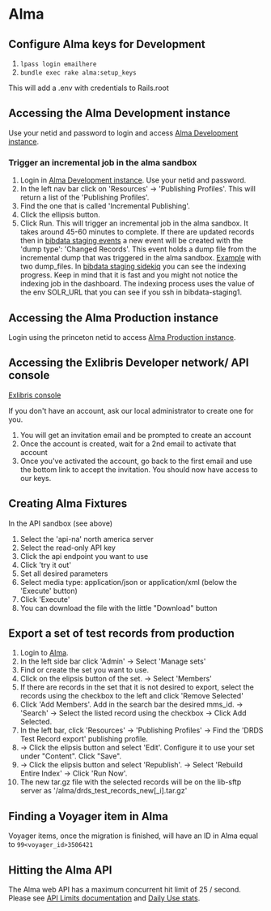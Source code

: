 # Alma

## Configure Alma keys for Development

1. `lpass login emailhere`
1. `bundle exec rake alma:setup_keys`

This will add a .env with credentials to Rails.root

## Accessing the Alma Development instance

Use your netid and password to login and access [Alma Development instance](https://princeton-psb.alma.exlibrisgroup.com/SAML).

### Trigger an incremental job in the alma sandbox

1. Login in [Alma Development instance](https://princeton-psb.alma.exlibrisgroup.com/SAML). Use your netid and password.
2. In the left nav bar click on 'Resources' → 'Publishing Profiles'. This will return a list of the 'Publishing Profiles'.
3. Find the one that is called 'Incremental Publishing'. 
4. Click the ellipsis button.
5. Click Run. 
This will trigger an incremental job in the alma sandbox. It takes around 45-60 minutes to complete. 
If there are updated records then in [bibdata staging events](https://bibdata-staging.lib.princeton.edu/events) a new event will be created with the 'dump type': 'Changed Records'. This event holds a dump file from the incremental dump that was triggered in the alma sandbox. [Example](https://bibdata-staging.lib.princeton.edu/dumps/1124.json) with two dump_files.
In [bibdata staging sidekiq](https://bibdata-staging.lib.princeton.edu/sidekiq) you can see the indexing progress. Keep in mind that it is fast and you might not notice the indexing job in the dashboard.
The indexing process uses the value of the env SOLR_URL that you can see if you ssh in bibdata-staging1.

## Accessing the Alma Production instance

Login using the princeton netid to access [Alma Production instance](https://princeton.alma.exlibrisgroup.com/SAML).

## Accessing the Exlibris Developer network/ API console

[Exlibris console](https://developers.exlibrisgroup.com/console/)

If you don't have an account, ask our local administrator to create one for you.

1. You will get an invitation email and be prompted to create an account
2. Once the account is created, wait for a 2nd email to activate that account
3. Once you've activated the account, go back to the first email and use the
   bottom link to accept the invitation. You should now have access to our keys.

## Creating Alma Fixtures

In the API sandbox (see above)

1. Select the 'api-na' north america server
1. Select the read-only API key
1. Click the api endpoint you want to use
1. Click 'try it out'
1. Set all desired parameters
1. Select media type: application/json or application/xml (below the 'Execute'
   button)
1. Click 'Execute'
1. You can download the file with the little "Download" button

## Export a set of test records from production
1. Login to [Alma](https://princeton.alma.exlibrisgroup.com/SAML).
1. In the left side bar click 'Admin' → Select 'Manage sets'
1. Find or create the set you want to use.
1. Click on the elipsis button of the set. → Select 'Members'
1. If there are records in the set that it is not desired to export, select the records using the checkbox to the left and click 'Remove Selected'
1. Click 'Add Members'. Add in the search bar the desired mms_id. → 'Search' → Select the listed record using the checkbox → Click Add Selected.
1. In the left bar, click 'Resources' → 'Publishing Profiles' → Find the 'DRDS Test Record export' publishing profile.
1. → Click the elipsis button and select 'Edit'. Configure it to use your set under "Content". Click "Save".
1. → Click the elipsis button and select 'Republish'. → Select 'Rebuild Entire Index' → Click 'Run Now'.
1. The new tar.gz file with the selected records will be on the lib-sftp server as '/alma/drds_test_records_new[_i].tar.gz'

## Finding a Voyager item in Alma

Voyager items, once the migration is finished, will have an ID in Alma equal to
`99<voyager_id>3506421`

## Hitting the Alma API

The Alma web API has a maximum concurrent hit limit of 25 / second. Please see [API Limits documentation](https://developers.exlibrisgroup.com/alma/apis/#threshold) and [Daily Use stats](https://developers.exlibrisgroup.com/manage/reports/).
